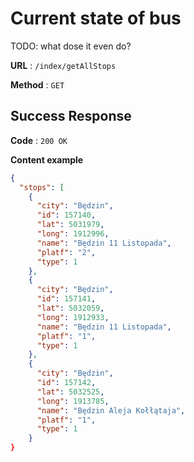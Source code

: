 # Current state of bus

TODO: what dose it even do?

**URL** : `/index/getAllStops`

**Method** : `GET`

## Success Response

**Code** : `200 OK`

**Content example**

```json
{
  "stops": [
    {
      "city": "Będzin",
      "id": 157140,
      "lat": 5031979,
      "long": 1912996,
      "name": "Będzin 11 Listopada",
      "platf": "2",
      "type": 1
    },
    {
      "city": "Będzin",
      "id": 157141,
      "lat": 5032059,
      "long": 1912933,
      "name": "Będzin 11 Listopada",
      "platf": "1",
      "type": 1
    },
    {
      "city": "Będzin",
      "id": 157142,
      "lat": 5032525,
      "long": 1913785,
      "name": "Będzin Aleja Kołłątaja",
      "platf": "1",
      "type": 1
    }
}
```

